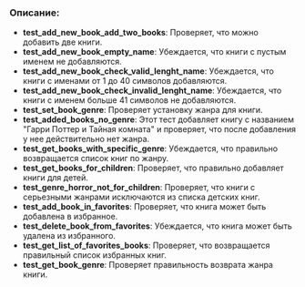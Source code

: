 ### Описание:

- **test_add_new_book_add_two_books**: Проверяет, что можно добавить две книги.
- **test_add_new_book_empty_name**: Убеждается, что книги с пустым именем не добавляются.
- **test_add_new_book_check_valid_lenght_name**: Убеждается, что книги с именами от 1 до 40 символов добавляются.
- **test_add_new_book_check_invalid_lenght_name**: Убеждается, что книги с именем больше 41 символов не добавляются.
- **test_set_book_genre**: Проверяет установку жанра для книги.
- **test_added_books_no_genre**: Этот тест добавляет книгу с названием "Гарри Поттер и Тайная комната" и проверяет, что после добавления у нее действительно нет жанра.
- **test_get_books_with_specific_genre**: Убеждается, что правильно возвращается список книг по жанру.
- **test_get_books_for_children**: Проверяет, что правильно добавляет книги для детей.
- **test_genre_horror_not_for_children**: Проверяет, что книги с серьезными жанрами исключаются из списка детских книг.
- **test_add_book_in_favorites**: Проверяет, что книга может быть добавлена в избранное.
- **test_delete_book_from_favorites**: Убеждается, что книга может быть удалена из избранного.
- **test_get_list_of_favorites_books**: Проверяет, что возвращается правильный список избранных книг.
- **test_get_book_genre**: Проверяет правильность возврата жанра книги.